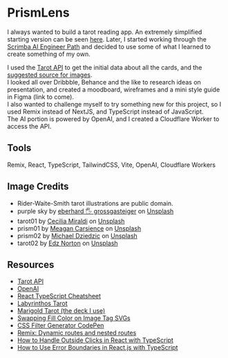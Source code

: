 # PrismLens

I always wanted to build a tarot reading app. An extremely simplified starting version can be seen [here](https://mchlol-tarot.netlify.app/). Later, I started working through the [Scrimba AI Engineer Path](https://v2.scrimba.com/the-ai-engineer-path-c02v) and decided to use some of what I learned to create something of my own.

I used the [Tarot API](https://tarotapi.dev/) to get the initial data about all the cards, and the [suggested source for images](https://www.sacred-texts.com/tarot/xr/index.htm).  
I looked all over Dribbble, Behance and the like to research ideas on presentation, and created a moodboard, wireframes and a mini style guide in Figma (link to come).  
I also wanted to challenge myself to try something new for this project, so I used Remix instead of NextJS, and TypeScript instead of JavaScript.  
The AI portion is powered by OpenAI, and I created a Cloudflare Worker to access the API.

## Tools

Remix, React, TypeScript, TailwindCSS, Vite, OpenAI, Cloudflare Workers

## Image Credits

- Rider-Waite-Smith tarot illustrations are public domain.
- purple sky by <a href="https://unsplash.com/@eberhardgross?utm_content=creditCopyText&utm_medium=referral&utm_source=unsplash">eberhard 🖐 grossgasteiger</a> on <a href="https://unsplash.com/photos/low-angle-photography-of-purple-sky-NvesrDbsrL4?utm_content=creditCopyText&utm_medium=referral&utm_source=unsplash">Unsplash</a>
- tarot01 by <a href="https://unsplash.com/@ceciliamiraldi?utm_content=creditCopyText&utm_medium=referral&utm_source=unsplash">Cecilia Miraldi</a> on <a href="https://unsplash.com/photos/a-candle-sitting-next-to-a-set-of-tarot-cards-73j1nQyNhs8?utm_content=creditCopyText&utm_medium=referral&utm_source=unsplash">Unsplash</a>
- prism01 by <a href="https://unsplash.com/@mcarsience_photography?utm_content=creditCopyText&utm_medium=referral&utm_source=unsplash">Meagan Carsience</a> on <a href="https://unsplash.com/photos/a-blurry-image-of-a-black-background-with-white-and-yellow-lights-YiVC0K8pOMg?utm_content=creditCopyText&utm_medium=referral&utm_source=unsplash">Unsplash</a>
- prism02 by <a href="https://unsplash.com/@lazycreekimages?utm_content=creditCopyText&utm_medium=referral&utm_source=unsplash">Michael Dziedzic</a> on <a href="https://unsplash.com/photos/black-and-red-triangle-illustration-nc11Hg2ja-s?utm_content=creditCopyText&utm_medium=referral&utm_source=unsplash">Unsplash</a>
- tarot02 by <a href="https://unsplash.com/@edznorton?utm_content=creditCopyText&utm_medium=referral&utm_source=unsplash">Edz Norton</a> on <a href="https://unsplash.com/photos/6ea3wzvbDWw?utm_content=creditCopyText&utm_medium=referral&utm_source=unsplash">Unsplash</a>

## Resources

- [Tarot API](https://tarotapi.dev/)
- [OpenAI](https://openai.com/)
- [React TypeScript Cheatsheet](https://react-typescript-cheatsheet.netlify.app/)
- [Labyrinthos Tarot](https://labyrinthos.co/blogs/tarot-card-meanings-list)
- [Marigold Tarot (the deck I use)](https://13thpress.com/collections/decks-books/products/copy-of-the-marigold-tarot-gilded-gold)
- [Swapping Fill Color on Image Tag SVGs](https://blog.union.io/code/2017/08/10/img-svg-fill/)
- [CSS Filter Generator CodePen](https://codepen.io/sosuke/pen/Pjoqqp?__cf_chl_jschl_tk__=ecc0b72797ae71bc009d6322e3e470773936b386-1604211766-0-ASpz720gXnc6Ej0vzlgY9-KLmlPkldgcOx1wAmGTUCjLZLOxkArNxpRzZ9m8woL-NGmP9LBGVPws8UxMJZrR7O1qFH6QkKtrGVPw6StRnXiK1XTQR_nY905r0XobAG2nOmyC6Zq8mdyPDp1MyHD7JLodJUXCRViXhtmLmRVE_-JGarVJRlxs6k3DzAOQQEJewfp00DjhlD0mxr8ZKpk2yq6IPTZZQ52XYxh26FC5MxLHhs7LuAwhtolmDZyp4_IuwRg8I5m-2--MmvGE8CCqjRWrkE85zgkMXPlOqcZtppRpZhn6Uz9DZAuKheHwVBb0ySIhFYG92bvQOgiKX0TTswB1SHgOLIeqktuyUaAgxI_h)
- [Remix: Dynamic routes and nested routes](https://thevalleyofcode.com/remix/7-dynamic-routes-and-nested-routes)
- [How to Handle Outside Clicks in React with TypeScript](https://dev.to/rashed_iqbal/how-to-handle-outside-clicks-in-react-with-typescript-4lmc)
- [How to Use Error Boundaries in React.js with TypeScript](https://medium.com/@bobjunior542/how-to-use-error-boundaries-in-react-js-with-typescript-ee90ec814bf1)
